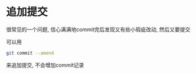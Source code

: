 # 追加提交

很常见的一个问题, 信心满满地commit完后发现又有些小瑕疵改动, 然后又要提交

可以用

```bash
git commit --amend
```

来追加提交, 不会增加commit记录